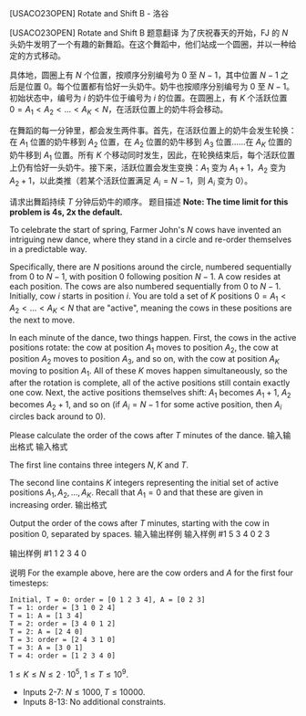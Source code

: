 



[USACO23OPEN] Rotate and Shift B - 洛谷














[USACO23OPEN] Rotate and Shift B
题意翻译
为了庆祝春天的开始，FJ 的 $N$ 头奶牛发明了一个有趣的新舞蹈。在这个舞蹈中，他们站成一个圆圈，并以一种给定的方式移动。

具体地，圆圈上有 $N$ 个位置，按顺序分别编号为 $0$ 至 $N - 1$，其中位置 $N - 1$ 之后是位置 $0$。每个位置都有恰好一头奶牛。奶牛也按顺序分别编号为 $0$ 至 $N - 1$。初始状态中，编号为 $i$ 的奶牛位于编号为 $i$ 的位置。在圆圈上，有 $K$ 个活跃位置 $0 = A_1 < A_2 < \dots < A_K < N$，在活跃位置上的奶牛将会移动。

在舞蹈的每一分钟里，都会发生两件事。首先，在活跃位置上的奶牛会发生轮换：在 $A_1$ 位置的奶牛移到 $A_2$ 位置，在 $A_2$ 位置的奶牛移到 $A_3$ 位置……在 $A_K$ 位置的奶牛移到 $A_1$ 位置。所有 $K$ 个移动同时发生，因此，在轮换结束后，每个活跃位置上仍有恰好一头奶牛。接下来，活跃位置会发生变换：$A_1$ 变为 $A_1 + 1$，$A_2$ 变为 $A_2 + 1$，以此类推（若某个活跃位置满足 $A_i = N - 1$，则 $A_i$ 变为 $0$）。

请求出舞蹈持续 $T$ 分钟后奶牛的顺序。
题目描述
**Note: The time limit for this problem is 4s, 2x the default.**

To celebrate the start of spring, Farmer John's $N$ cows have invented an intriguing new dance, where they stand in a circle and re-order themselves in a predictable way.

Specifically, there are $N$ positions around the circle, numbered sequentially from $0$ to $N-1$, with position $0$ following position $N-1$.  A cow resides at each position.  The cows are also numbered sequentially from $0$ to $N-1$.  Initially, cow $i$ starts in position $i$.  You are told a set of $K$ positions $0=A_1<A_2<\dots<A_K<N$ that are "active", meaning the cows in these positions are the next to move.

In each minute of the dance, two things happen.  First, the cows in the active positions rotate: the cow at position $A_1$ moves to position $A_2$, the cow at position $A_2$ moves to position $A_3$, and so on, with the cow at position $A_K$ moving to position $A_1$.  All of these $K$ moves happen simultaneously, so the after the rotation is complete, all of the active positions still contain exactly one cow.  Next, the active positions themselves shift:
$A_1$ becomes $A_1+1$, $A_2$ becomes $A_2+1$, and so on (if $A_i = N-1$ for some active position, then $A_i$ circles back around to $0$).

Please calculate the order of the cows after $T$ minutes of the dance.
输入输出格式
输入格式

The first line contains three integers $N, K$ and $T$.

The second line contains $K$ integers representing the initial set of active positions
$A_1,A_2, \dots, A_K$.  Recall that $A_1 = 0$ and that these are given in increasing order.
输出格式

Output the order of the cows after $T$ minutes, starting with the cow in position $0$, separated by
spaces.
输入输出样例
输入样例 #1
5 3 4
0 2 3

输出样例 #1
1 2 3 4 0

说明
For the example above, here are the cow orders and $A$ for the first four timesteps:
```
Initial, T = 0: order = [0 1 2 3 4], A = [0 2 3]
T = 1: order = [3 1 0 2 4]
T = 1: A = [1 3 4]
T = 2: order = [3 4 0 1 2]
T = 2: A = [2 4 0]
T = 3: order = [2 4 3 1 0]
T = 3: A = [3 0 1]
T = 4: order = [1 2 3 4 0]
```

$1 \leq K \leq N \leq 2 \cdot 10^5$, $1\le T\le 10^9$.

- Inputs 2-7: $N \leq 1000, T \leq 10000$.
- Inputs 8-13: No additional constraints.






